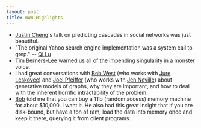 ```yaml
---
layout: post
title: WWW Highlights
---
```


- [Justin Cheng](http://www.clr3.com/)'s talk on predicting cascades in social networks was just beautiful.
- "The original Yahoo search engine implementation was a system call to grep." -- [Qi
  Lu](http://www.microsoft.com/en-us/news/exec/lu/)
- [Tim Berners-Lee](http://en.wikipedia.org/wiki/Tim_Berners-Lee) warned us all of [the impending
  singularity](http://en.wikipedia.org/wiki/Bullshit) in a monster voice.
- I had great conversations with [Bob West](http://infolab.stanford.edu/~west1/) (who works with [Jure
  Leskovec](http://cs.stanford.edu/people/jure/)) and [Joel Pfeiffer](https://www.cs.purdue.edu/homes/jpfeiff/) (who
  works with [Jen Neville](https://www.cs.purdue.edu/homes/neville/)) about generative models of graphs, why they are
  important, and how to deal with the inherent horrific intractability of the problem.
- [Bob](http://infolab.stanford.edu/~west1/) told me that you can buy a 1Tb (random access) memory machine for about
  $10,000.  I want it.  He also had this great insight that if you are disk-bound, but have a ton of ram, load the data
  into memory once and keep it there, querying it from client programs.